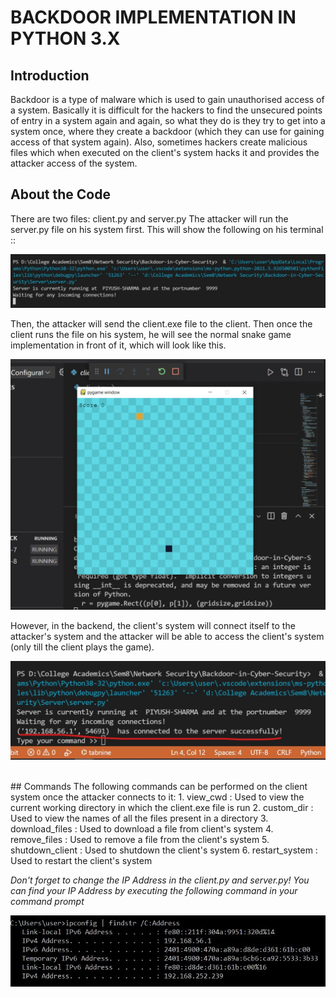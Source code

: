 # BACKDOOR IMPLEMENTATION IN PYTHON 3.X

## Introduction
Backdoor is a type of malware which is used to gain unauthorised access of a system. Basically it is difficult for the hackers to find the unsecured points of entry in a system again and again, so what they do is they try to get into a system once, where they create a backdoor (which they can use for gaining access of that system again). Also, sometimes hackers create malicious files which when executed on the client's system hacks it and provides the attacker access of the system.

## About the Code
There are two files: client.py and server.py
The attacker will run the server.py file on his system first. This will show the following on his terminal ::

![Waiting for Incoming Connections](https://github.com/piyushsharma220699/Backdoor-in-Cyber-Security/blob/main/Images/Waiting%20for%20incoming%20connections.jpg)

Then, the attacker will send the client.exe file to the client. Then once the client runs the file on his system, he will see the normal snake game implementation in front of it, which will look like this.

![Snake Game](https://github.com/piyushsharma220699/Backdoor-in-Cyber-Security/blob/main/Images/Snake_Game.jpg)

However, in the backend, the client's system will connect itself to the attacker's system and the attacker will be able to access the client's system (only till the client plays the game).

![Connected](https://github.com/piyushsharma220699/Backdoor-in-Cyber-Security/blob/main/Images/Successful%20connection.jpg)

<br>
## Commands
The following commands can be performed on the client system once the attacker connects to it:
1. view_cwd : Used to view the current working directory in which the client.exe file is run
2. custom_dir : Used to view the names of all the files present in a directory
3. download_files : Used to download a file from client's system
4. remove_files : Used to remove a file from the client's system
5. shutdown_client : Used to shutdown the client's system
6. restart_system : Used to restart the client's system


_Don't forget to change the IP Address in the client.py and server.py! You can find your IP Address by executing the following command in your command prompt_

![IPv4 Address](https://github.com/piyushsharma220699/Backdoor-in-Cyber-Security/blob/main/Images/IPv4_Address.jpg)
<br><br>
